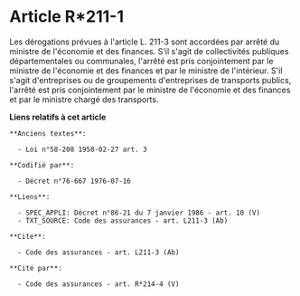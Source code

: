 # Article R*211-1

Les dérogations prévues à l'article L. 211-3 sont accordées par arrêté du ministre de l'économie et des finances. S'il s'agit
de collectivités publiques départementales ou communales, l'arrêté est pris conjointement par le ministre de l'économie et
des finances et par le ministre de l'intérieur. S'il s'agit d'entreprises ou de groupements d'entreprises de transports
publics, l'arrêté est pris conjointement par le ministre de l'économie et des finances et par le ministre chargé des
transports.

**Liens relatifs à cet article**

	**Anciens textes**:

	  - Loi n°58-208 1958-02-27 art. 3

	**Codifié par**:

	  - Décret n°76-667 1976-07-16

	**Liens**:

	  - SPEC_APPLI: Décret n°86-21 du 7 janvier 1986 - art. 10 (V)
	  - TXT_SOURCE: Code des assurances - art. L211-3 (Ab)

	**Cite**:

	  - Code des assurances - art. L211-3 (Ab)

	**Cité par**:

	  - Code des assurances - art. R*214-4 (V)
